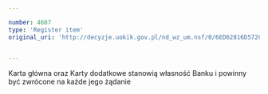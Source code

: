 ```yaml
---

number: 4687
type: 'Register item'
original_uri: 'http://decyzje.uokik.gov.pl/nd_wz_um.nsf/0/6ED62816D572C8C9C1257B73003438BB?OpenDocument'


---
```


Karta główna oraz Karty dodatkowe stanowią własność Banku i powinny być zwrócone na każde jego żądanie
